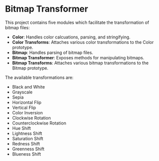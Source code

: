 # Bitmap Transformer

This project contains five modules which facilitate the transformation of bitmap files:

* **Color**: Handles color calcuations, parsing, and stringifying.
* **Color Transforms**: Attaches various color transformations to the Color prototype.
* **Bitmap**: Handles parsing of bitmap files.
* **Bitmap Transformer**: Exposes methods for manipulating bitmaps.
* **Bitmap Transforms**: Attaches various bitmap transformations to the Bitmap prototype.

The available transformations are:
* Black and White
* Grayscale
* Sepia
* Horizontal Flip
* Vertical Flip
* Color Inversion
* Clockwise Rotation
* Counterclockwise Rotation
* Hue Shift
* Lightness Shift
* Saturation Shift
* Redness Shift
* Greenness Shift
* Blueness Shift
